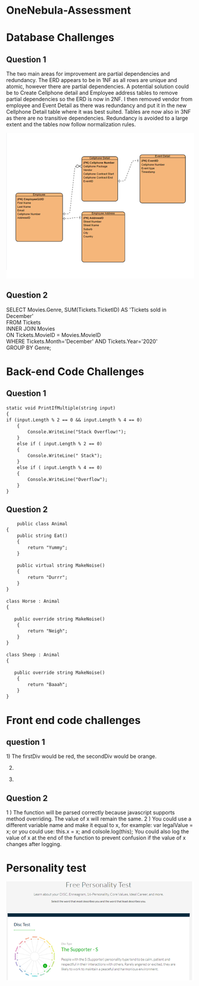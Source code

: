 # OneNebula-Assessment

<h1>Database Challenges</h1>

<h2>Question 1</h2>

The two main areas for improvement are partial dependencies and redundancy.
The ERD appears to be in 1NF as all rows are unique and atomic, however there are partial dependencies. A potential solution could be to Create Cellphone detail and Employee address tables to remove partial dependencies so the ERD is now in 2NF. I then removed vendor from employee and Event Detail as there was redundancy and put it in the new Cellphone Detail table where it was best suited. Tables are now also in 3NF as there are no transitive dependencies. Redundancy is avoided to a large extent and the tables now follow normalization rules.

 ![ERD Diagram](https://github.com/nickfort72/OneNebula-Assessment/blob/main/ERD%20diagram.png)


<h2>Question 2</h2>

SELECT Movies.Genre, SUM(Tickets.TicketID) AS 'Tickets sold in December'   
FROM Tickets  
INNER JOIN Movies  
ON Tickets.MovieID = Movies.MovieID  
WHERE Tickets.Month='December' AND Tickets.Year='2020'  
GROUP BY Genre;  

<h1>Back-end Code Challenges</h1>
<h2>Question 1</h2>

    static void PrintIfMultiple(string input)
    {
	if (input.Length % 2 == 0 && input.Length % 4 == 0)
        {
            Console.WriteLine("Stack Overflow!");
        }
        else if ( input.Length % 2 == 0)
        {
            Console.WriteLine(" Stack");
        }
        else if ( input.Length % 4 == 0)
        {
            Console.WriteLine("Overflow");
        }
	}


<h2>Question 2</h2>

        public class Animal
    {
        public string Eat()
        {
            return "Yummy";
        }

        public virtual string MakeNoise()
        {
            return "Durrr";
        }
    }
    
    class Horse : Animal
    {
       
       public override string MakeNoise()
        {
            return "Neigh";
        }
    }
    
    class Sheep : Animal
    {
     
       public override string MakeNoise()
        {
            return "Baaah";
        }
    }



<h1>Front end code challenges</h1>
 <h2>question 1</h2>
1)
The firstDiv would be red, the secondDiv would be orange. 

2) 
<script>
var firstDiv = document.getElementById("firstDiv");
firstDiv.style.backgroundColor = 'pink';
</script>

3)
 <script>
var secondDiv = document.getElementById("secondDiv");
secondDiv.classList.add("yellow-card");
</script>

<h2>Question 2</h2>

1 )
The function will be parsed correctly because javascript supports method overriding. The value of x will remain the same.
2 )
You could use a different variable name and make it equal to x, for example: var legalValue = x; or you could use: this.x = x; and colsole.log(this); 
You could also log the value of x at the end of the function to prevent confusion if the value of x changes after logging.  

<h1>Personality test</h1> 

![Personality test](https://github.com/nickfort72/OneNebula-Assessment/blob/main/Personality%20assessment.png)




 






